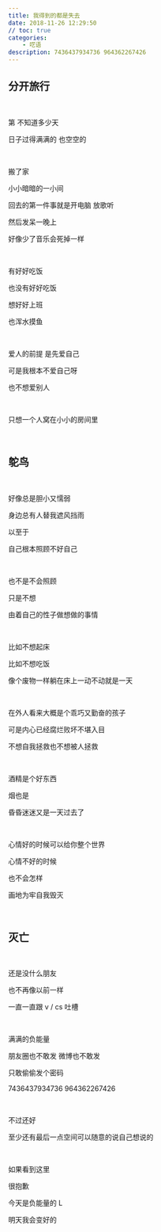 ```yaml
---
title: 我得到的都是失去
date: 2018-11-26 12:29:50
// toc: true
categories:
    - 呓语
description: 7436437934736 964362267426
---
```




## 分开旅行

​         

第 不知道多少天

日子过得满满的 也空空的

​         

搬了家

小小暗暗的一小间

回去的第一件事就是开电脑 放歌听

然后发呆一晚上

好像少了音乐会死掉一样

​         

有好好吃饭

也没有好好吃饭

想好好上班

也浑水摸鱼

​         

爱人的前提 是先爱自己

可是我根本不爱自己呀

也不想爱别人

​         

只想一个人窝在小小的房间里

​         

## 鸵鸟

​         

好像总是胆小又懦弱

身边总有人替我遮风挡雨

以至于

自己根本照顾不好自己

​         

也不是不会照顾

只是不想

由着自己的性子做想做的事情

​         

比如不想起床

比如不想吃饭

像个废物一样躺在床上一动不动就是一天

​         

在外人看来大概是个乖巧又勤奋的孩子

可是内心已经腐烂败坏不堪入目

不想自我拯救也不想被人拯救

​         

酒精是个好东西

烟也是

昏昏迷迷又是一天过去了

​         

心情好的时候可以给你整个世界

心情不好的时候

也不会怎样

画地为牢自我毁灭

​          

## 灭亡

​          

还是没什么朋友

也不再像以前一样

一直一直跟 v / cs 吐槽

​          

满满的负能量

朋友圈也不敢发 微博也不敢发

只敢偷偷发个密码

7436437934736 964362267426

​          

不过还好

至少还有最后一点空间可以随意的说自己想说的

​          

如果看到这里

很抱歉

今天是负能量的 L

明天我会变好的